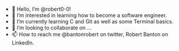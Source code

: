 - 👋 Hello, I’m @robert0-0!
- 👀 I’m interested in learning how to become a software engineer.
- 🌱 I’m currently learning C and Git as well as some Terminal basics.
- 💞️ I’m looking to collaborate on ...
- 📫 How to reach me @bantonrobert on twitter, Robert Banton on LinkedIn.

<!---
robert0-0/robert0-0 is a ✨ special ✨ repository because its `README.md` (this file) appears on your GitHub profile.
You can click the Preview link to take a look at your changes.
--->
